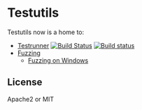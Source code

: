 # Testutils

Testutils now is a home to:

* [Testrunner](testutils/readme.md)
[![Build Status](https://travis-ci.org/status-im/nim-testutils.svg?branch=master)](https://travis-ci.org/status-im/nim-testutils)
[![Build status](https://ci.appveyor.com/api/projects/status/ayqsnuvcpwo2nh6m/branch/master?svg=true)](https://ci.appveyor.com/project/nimbus/nim-testutils/branch/master)
* [Fuzzing](testutils/fuzzing/readme.md)
  * [Fuzzing on Windows](testutils/fuzzing/fuzzing_on_windows.md)

## License
Apache2 or MIT
